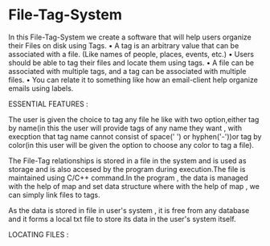 # File-Tag-System

In this File-Tag-System we create a software that will help users organize their Files on disk using Tags.
• A tag is an arbitrary value that can be associated with a file. (Like names of people, places, events, etc.)
• Users should be able to tag their files and locate them using tags.
• A file can be associated with multiple tags, and a tag can be associated with multiple files.
• You can relate it to something like how an email-client help organize emails using labels.

ESSENTIAL FEATURES : 

The user is given the choice to tag any file he like with two option,either tag by name(in this the user will provide tags of any name they want , with execption that 
tag name cannot consist of space(' ') or hyphen('-'))or tag by color(in this user will be given the option to choose any color to tag a file).

The File-Tag relationships is stored in a file in the system and is used as storage and is also accesed by the program during execution.The file is maintained using
C/C++ command.In the program , the data is managed with the help of map and set data structure where with the help of map , we can simply link files to tags.

As the data is stored in file in user's system , it is free from any database and it forms a local txt file to store its data in the user's system itself.

LOCATING FILES :
